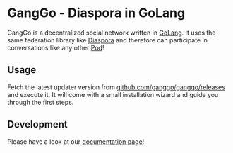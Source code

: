 # GangGo - Diaspora in GoLang

GangGo is a decentralized social network written in [GoLang](https://golang.org/). It uses the same federation library like [Diaspora](https://diasporafoundation.org/) and therefore can participate in conversations like any other [Pod](https://wiki.diasporafoundation.org/Choosing_a_pod#Why_do_I_need_to_choose_a_pod.3F)!

## Usage

Fetch the latest updater version from [github.com/ganggo/ganggo/releases](https://github.com/ganggo/ganggo/releases) and execute it. It will come with a small installation wizard and guide you through the first steps.

## Development

Please have a look at our [documentation page](https://ganggo.github.io/development.html)!
